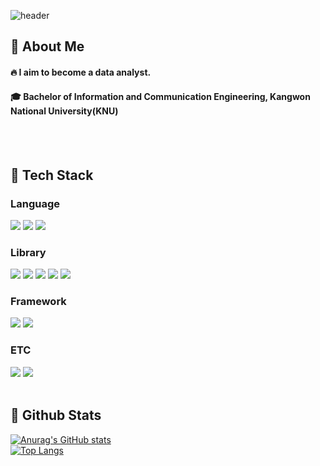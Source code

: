 <div>
  
  <!--Header-->
  ![header](https://capsule-render.vercel.app/api?type=waving&color=gradient&height=200&section=header&text=About%20me&fontColor=FFFFFF&fontAlign=75&fontAlignY=40)
</div>
<div>
  <!--Body-->
  
  ## 👀 About Me
  #### :fire: I aim to become a data analyst.<br/>
  #### :mortar_board: Bachelor of Information and Communication Engineering, Kangwon National University(KNU)
  <br/>
  <br/>
  
  ## 🧱 Tech Stack
  ### Language
  <!--Python-->
  <img src="https://img.shields.io/badge/Python-3776AB?style=flat-square&logo=Python&logoColor=white"/>
  <!--MySQL-->
  <img src="https://img.shields.io/badge/MySQL-4479A1?style=flat-square&logo=MySQL&logoColor=white"/>
  <!--C++-->
  <img src="https://img.shields.io/badge/C++-00599C?style=flat-square&logo=cplusplus&logoColor=white"/>
  
  <br/>
  
  ### Library
  <!--PyTorch-->
  <img src="https://img.shields.io/badge/PyTorch-EE4C2C?style=flat-square&logo=PyTorch&logoColor=white"/>
  <!--Scikit-Learn-->
  <img src="https://img.shields.io/badge/Scikit-learn-F79132?style=flat-square&logo=scikitlearn&logoColor=white"/>
  <!--Selenium-->
  <img src="https://img.shields.io/badge/Selenium-43B02A?style=flat-square&logo=Selenium&logoColor=white"/>
  <!--OpenAI-->
  <img src="https://img.shields.io/badge/OpenAI-412991?style=flat-square&logo=openai&logoColor=white"/>
  <!--Langchain-->
  <img src="https://img.shields.io/badge/LangChain-1C3C3C?style=flat-square&logo=langchain&logoColor=white"/>
  
  <br/>
  
  ### Framework
  <!--React-->
  <img src="https://img.shields.io/badge/Streamlit-FF4B4B?style=flat-square&logo=streamlit&logoColor=white&Color=white"/>
  <!--Flask-->
  <img src="https://img.shields.io/badge/Flask-000000?style=flat-square&logo=Flask&logoColor=white"/>
  <br/>
  
  ### ETC
  <!--Notion-->
  <img src="https://img.shields.io/badge/Notion-000000?style=flat-square&logo=notion&logoColor=white"/>
  <!--Slack-->
  <img src="https://img.shields.io/badge/Slack-4A154B?style=flat-square&logo=Slack&logoColor=white"/>
  <br/>
  <br/>
  
  ## 🤔 Github Stats
  [![Anurag's GitHub stats](https://github-readme-stats.vercel.app/api?username=hdragon324)](https://github.com/anuraghazra/github-readme-stats)
  <br/>
  [![Top Langs](https://github-readme-stats.vercel.app/api/top-langs/?username=hdragon324)](https://github.com/anuraghazra/github-readme-stats)
  
</div>

<!--
**hdragon324/hdragon324** is a ✨ _special_ ✨ repository because its `README.md` (this file) appears on your GitHub profile.

Here are some ideas to get you started:
- Hi there 👋
- 🔭 I’m currently working on ...
- 🌱 I’m currently learning ...
- 👯 I’m looking to collaborate on ...
- 🤔 I’m looking for help with ...
- 💬 Ask me about ...
- 📫 How to reach me: ...
- 😄 Pronouns: ...
- ⚡ Fun fact: ...
-->
